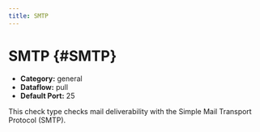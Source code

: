 ```yaml
---
title: SMTP
---
```


# SMTP {#SMTP}

 * **Category:** general
 * **Dataflow:** pull
 * **Default Port:** 25

This check type checks mail deliverability with the Simple Mail Transport Protocol (SMTP).
